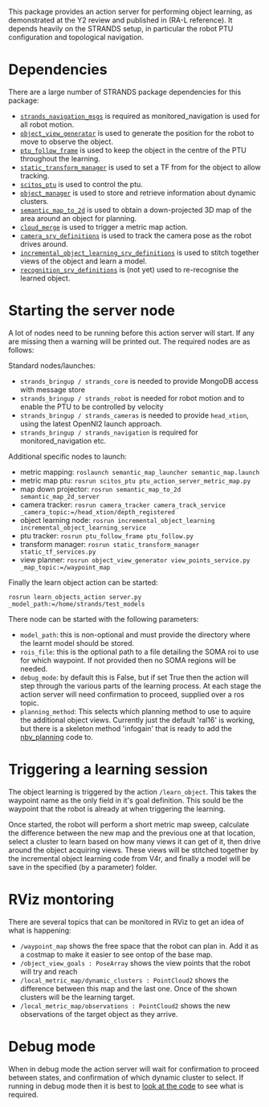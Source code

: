 This package provides an action server for performing object learning, as demonstrated at the Y2 review and published in (RA-L reference). It depends heavily on the STRANDS setup, in particular the robot PTU configuration and topological navigation.

# Dependencies

There are a large number of STRANDS package dependencies for this package:

- [`strands_navigation_msgs`](https://github.com/strands-project/strands_navigation/tree/indigo-devel/strands_navigation_msgs)
is required as monitored_navigation is used for all robot motion.
- [`object_view_generator`](https://github.com/cburbridge/scitos_3d_mapping/tree/hydro-devel/object_view_generator)
is used to generate the position for the robot to move to observe the object.
- [`ptu_follow_frame`](https://github.com/strands-project/scitos_apps/tree/hydro-devel/ptu_follow_frame)
is used to keep the object in the centre of the PTU throughout the learning.
- [`static_transform_manager`](https://github.com/strands-project/strands_apps/tree/indigo-devel/static_transform_manager)
is used to set a TF from for the object to allow tracking.
- [`scitos_ptu`](https://github.com/strands-project/scitos_apps/tree/hydro-devel/scitos_ptu)
is used to control the ptu.
- [`object_manager`](https://github.com/cburbridge/scitos_3d_mapping/tree/hydro-devel/object_manager)
is used to store and retrieve information about dynamic clusters.
- [`semantic_map_to_2d`](https://github.com/cburbridge/scitos_3d_mapping/tree/hydro-devel/semantic_map_to_2d)
is used to obtain a down-projected 3D map of the area around an object for planning.
- [`cloud_merge`](https://github.com/cburbridge/scitos_3d_mapping/tree/hydro-devel/cloud_merge)
is used to trigger a metric map action.
- [`camera_srv_definitions`](https://github.com/strands-project/v4r_ros_wrappers/tree/master/camera_tracker_srv_definitions)
is used to track the camera pose as the robot drives around.
- [`incremental_object_learning_srv_definitions`](https://github.com/strands-project/v4r_ros_wrappers/tree/master/incremental_object_learning_srv_definitions)
is used to stitch together views of the object and learn a model.
- [`recognition_srv_definitions`](https://github.com/strands-project/v4r_ros_wrappers/tree/master/recognition_srv_definitions)
is (not yet) used to re-recognise the learned object.


# Starting the server node 

A lot of nodes need to be running before this action server will start. If any are missing then a warning will be printed out.
The required nodes are as follows:

Standard nodes/launches:
- `strands_bringup / strands_core` is needed to provide MongoDB access with message store
- `strands_bringup / strands_robot` is needed for robot motion and to enable the PTU to be controlled by velocity
- `strands_bringup / strands_cameras` is needed to provide `head_xtion`, using the latest OpenNI2 launch approach.
- `strands_bringup / strands_navigation` is required for monitored_navigation etc.

Additional specific nodes to launch:
- metric mapping: `roslaunch semantic_map_launcher semantic_map.launch`
- metric map ptu: `rosrun scitos_ptu ptu_action_server_metric_map.py`
- map down projector: `rosrun semantic_map_to_2d semantic_map_2d_server`
- camera tracker: `rosrun camera_tracker camera_track_service  _camera_topic:=/head_xtion/depth_registered`
- object learning node: `rosrun incremental_object_learning incremental_object_learning_service`
- ptu tracker: `rosrun ptu_follow_frame ptu_follow.py`
- transform manager: `rosrun static_transform_manager static_tf_services.py`
- view planner: `rosrun object_view_generator view_points_service.py _map_topic:=/waypoint_map`

Finally the learn object action can be started:

```
rosrun learn_objects_action server.py _model_path:=/home/strands/test_models
```

There node can be started with the following parameters:
- `model_path`: this is non-optional and must provide the directory where the learnt model should be stored.
- `rois_file`: this is the optional path to a file detailing the SOMA roi to use for which waypoint. If not 
provided then no SOMA regions will be needed.
- `debug_mode`: by default this is False, but if set True then the action will step through the various parts of the 
learning process. At each stage the action server will need confirmation to proceed, supplied over a ros topic.
- `planning_method`: This selects which planning method to use to aquire the additional object views. Currently just the 
default 'ral16' is working, but there is a skeleton method 'infogain' that is ready to add the [nbv_planning](https://github.com/cburbridge/scitos_3d_mapping/tree/hydro-devel/nbv_planning) code to.

# Triggering a learning session

The object learning is triggered by the action `/learn_object`. This takes the waypoint name as the only field in it's goal definition. This sould be the waypoint that the robot is already at when triggering the learning.

Once started, the robot will perform a short metric map sweep, calculate the difference between the new map and the previous one at that location, select a cluster to learn based on how many views it can get of it, then drive around the object acquiring views. These views will be stitched together by the incremental object learning code from V4r, and finally a model will be save in the specified (by a parameter) folder. 

# RViz montoring

There are several topics that can be monitored in RViz to get an idea of what is happening:
- `/waypoint_map` shows the free space that the robot can plan in. Add it as a costmap to make it easier to see ontop of the base map.
- `/object_view_goals : PoseArray` shows the view points that the robot will try and reach
- `/local_metric_map/dynamic_clusters : PointCloud2` shows the difference between this map and the last one. Once of the shown clusters will be the learning target.
- `/local_metric_map/observations : PointCloud2` shows the new observations of the target object as they arrive.


# Debug mode

When in debug mode the action server will wait for confirmation to proceed between states, and confirmation of which dynamic cluster to select. If running in debug mode then it is best to [look at the code](https://github.com/cburbridge/scitos_3d_mapping/blob/hydro-devel/learn_objects_action/src/learn_objects_action/metric_sweep.py#L51) to see what is required.
